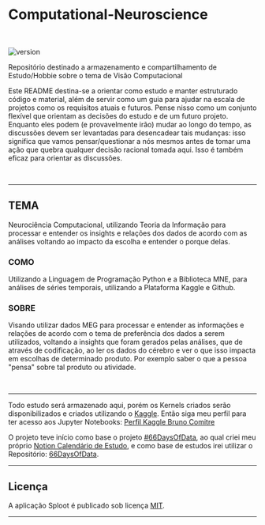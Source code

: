 # Computational-Neuroscience

&nbsp;

![version](https://img.shields.io/badge/version-0.1.0-blue.svg?maxAge=2592000)

Repositório destinado a armazenamento e compartilhamento de Estudo/Hobbie sobre o tema de Visão Computacional

Este README destina-se a orientar como estudo e manter estruturado código e material, além de servir como um guia para ajudar na escala de projetos como os requisitos atuais e futuros. Pense nisso como um conjunto flexível que orientam as decisões do estudo e de um futuro projeto. Enquanto eles podem (e provavelmente irão) mudar ao longo do tempo, as discussões devem ser levantadas para desencadear tais mudanças: isso significa que vamos pensar/questionar a nós mesmos antes de tomar uma ação que quebra qualquer decisão racional tomada aqui. Isso é também eficaz para orientar as discussões.

&nbsp;

***

## TEMA

Neurociência Computacional, utilizando Teoria da Informação para processar e entender os insights e relações dos dados de acordo com as análises voltando ao impacto da escolha e entender o porque delas.

### COMO

Utilizando a Linguagem de Programação Python e a Biblioteca MNE, para análises de séries temporais, utilizando a Plataforma Kaggle e Github.

### SOBRE

Visando utilizar dados MEG para processar e entender as informações e relações de acordo com o tema de preferência dos dados a serem utilizados, voltando a insights que foram gerados pelas análises, que de através de codificação, ao ler os dados do cérebro e ver o que isso impacta em escolhas de determinado produto. Por exemplo saber o que a pessoa "pensa" sobre tal produto ou atividade.

&nbsp;

***

Todo estudo será armazenado aqui, porém os Kernels criados serão disponibilizados e criados utilizando o [Kaggle](https://www.kaggle.com/). Então siga meu perfil para ter acesso aos Jupyter Notebooks: [Perfil Kaggle Bruno Comitre](https://www.kaggle.com/brunoalvescomitre)

O projeto teve início como base o projeto [#66DaysOfData](https://www.youtube.com/watch?v=qV_AlRwhI3I), ao qual criei meu próprio [Notion Calendário de Estudo](https://www.notion.so/66DaysOfData-727c24b9bfdc44fe97e4a42558a576aa), e como base de estudos irei utilizar o Repositório: [66DaysOfData](https://github.com/66daysofdata).

***

## Licença

A aplicação Sploot é publicado sob licença [MIT](LICENSE).

***
